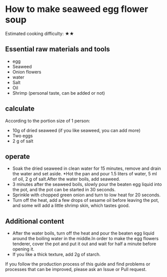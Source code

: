 # How to make seaweed egg flower soup

Estimated cooking difficulty: ★★

## Essential raw materials and tools

* egg
* Seaweed
* Onion flowers
* water
* Salt
* Oil
* Shrimp (personal taste, can be added or not)

## calculate

According to the portion size of 1 person:

* 10g of dried seaweed (if you like seaweed, you can add more)
* Two eggs
* 2 g of salt

## operate

* Soak the dried seaweed in clean water for 15 minutes, remove and drain the water and set aside.
*Hot the pan and pour 1.5 liters of water, 5 ml of oil, 2 g of salt.After the water boils, add seaweed.
* 3 minutes after the seaweed boils, slowly pour the beaten egg liquid into the pot, and the pot can be started in 30 seconds.
* Sprinkle with chopped green onion and turn to low heat for 20 seconds.
* Turn off the heat, add a few drops of sesame oil before leaving the pot, and some will add a little shrimp skin, which tastes good.

## Additional content

* After the water boils, turn off the heat and pour the beaten egg liquid around the boiling water in the middle.In order to make the egg flowers tenderer, cover the pot and put it out and wait for half a minute before opening it.
* If you like a thick texture, add 2g of starch.

If you follow the production process of this guide and find problems or processes that can be improved, please ask an Issue or Pull request.